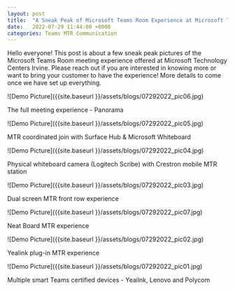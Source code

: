 ```yaml
---
layout: post
title:  "A Sneak Peak of Microsoft Teams Room Experience at Microsoft Technology Center Irvine"
date:   2022-07-29 11:44:00 +0000
categories: Teams MTR Communication  
---
```

  
Hello everyone! This post is about a few sneak peak pictures of the Microsoft Teams Room meeting experience offered at Microsoft Technology Centers Irvine. Please reach out if you are interested in knowing more or want to bring your customer to have the experience! More details to come once we have set up everything.

![Demo Picture]({{site.baseurl }}/assets/blogs/07292022_pic06.jpg)

The full meeting experience - Panorama

![Demo Picture]({{site.baseurl }}/assets/blogs/07292022_pic05.jpg)

MTR coordinated join with Surface Hub & Microsoft Whiteboard

![Demo Picture]({{site.baseurl }}/assets/blogs/07292022_pic04.jpg)

Physical whiteboard camera (Logitech Scribe) with Crestron mobile MTR station

![Demo Picture]({{site.baseurl }}/assets/blogs/07292022_pic03.jpg)

Dual screen MTR front row experience

![Demo Picture]({{site.baseurl }}/assets/blogs/07292022_pic07.jpg)

Neat Board MTR experience

![Demo Picture]({{site.baseurl }}/assets/blogs/07292022_pic02.jpg)

Yealink plug-in MTR experience

![Demo Picture]({{site.baseurl }}/assets/blogs/07292022_pic01.jpg)

Multiple smart Teams certified devices - Yeailnk, Lenovo and Polycom
